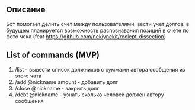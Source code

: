 ## Описание
Бот помогает делить счет между пользователями, вести учет долгов.
в будущем планируется возможность распознавания позиций в счете по фото чека (feat https://github.com/nekiynekit/reciept-dissection)
## List of commands (MVP)

1. /list - вывести список должников с суммами автора сообщения из этого чата
2. /add @nickname amount - добавить долг
3. /close @nickname - закрыть долг
4. /debt @nickname - узнать сколько человек должен автору сообщения
